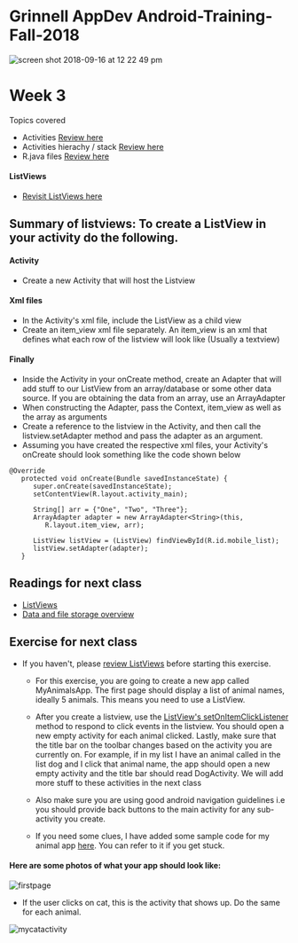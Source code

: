 # Grinnell AppDev Android-Training-Fall-2018

![screen shot 2018-09-16 at 12 22 49 pm](https://user-images.githubusercontent.com/20831683/45599089-48662500-b9ab-11e8-927a-c8d5f31b88f2.png)

# Week 3
Topics covered
 - Activities [Review here](https://developer.android.com/guide/components/activities/intro-activities)
 - Activities hierachy / stack [Review here](https://developer.android.com/guide/components/activities/tasks-and-back-stack)
 - R.java files [Review here](https://www.javatpoint.com/R-java-file-in-android)

#### ListViews
 - [Revisit ListViews here](https://www.tutorialspoint.com/android/android_list_view.htm)

## Summary of listviews: To create a ListView in your activity do the following. 

#### Activity
- Create a new Activity that will host the Listview 

#### Xml files
- In the Activity's xml file, include the ListView as a child view
- Create an item_view xml file separately. An item_view is an xml that defines
what each row of the listview will look like (Usually a textview)

#### Finally 
- Inside the Activity in your onCreate method, create an Adapter that will add stuff to our ListView from an array/database
or some other data source. If you are obtaining the data from an array, use an ArrayAdapter
- When constructing the Adapter, pass the Context, item_view as well as the array as arguments
- Create a reference to the listview in the Activity, and then call the listview.setAdapter method
and pass the adapter as an argument.
- Assuming you have created the respective xml files, your Activity's onCreate should look something like the code shown below

```
@Override
   protected void onCreate(Bundle savedInstanceState) {
      super.onCreate(savedInstanceState);
      setContentView(R.layout.activity_main);

      String[] arr = {"One", "Two", "Three"}; 
      ArrayAdapter adapter = new ArrayAdapter<String>(this, 
         R.layout.item_view, arr);

      ListView listView = (ListView) findViewById(R.id.mobile_list);
      listView.setAdapter(adapter);
   }
   ```

## Readings for next class 
 - [ListViews](https://www.tutorialspoint.com/android/android_list_view.htm)
 - [Data and file storage overview](https://developer.android.com/guide/topics/data/data-storage)

## Exercise for next class
 - If you haven't, please [review ListViews](https://www.tutorialspoint.com/android/android_list_view.htm) before starting this exercise. 
  
   - For this exercise, you are going to create a new app called MyAnimalsApp. The first page should display a list of animal names, ideally 
   5 animals. This means you need to use a ListView. 
   - After you create a listview, use the [ListView's setOnItemClickListener](https://www.includehelp.com/android/List-view-setOnItemClickListener.aspx) method to respond to click events in the listview. You should open a new empty activity for each animal clicked. Lastly, make sure that the title bar on the toolbar changes based on the activity you are currently on. For example, if in my list I have an animal called in the list dog and I click that animal name, the app should open a new empty activity and the title bar should read DogActivity. We will add more stuff to these activities in the 
   next class
   - Also make sure you are using good android navigation guidelines i.e you should provide back buttons to the main activity for any sub-activity you create. 

   - If you need some clues, I have added some sample code for my animal app [here](https://github.com/GrinnellAppDev/Android-Training-Fall-2018/tree/master/MyAnimalsApp). You can refer to it if you get stuck.

#### Here are some photos of what your app should look like:
   
![firstpage](https://user-images.githubusercontent.com/20831683/46588014-a510a900-ca5a-11e8-8522-e5c50cb284b3.png)

- If the user clicks on cat, this is the activity that shows up. Do the same for each animal. 

![mycatactivity](https://user-images.githubusercontent.com/20831683/46588018-a93cc680-ca5a-11e8-89ad-c3d359e1c5ea.png)







